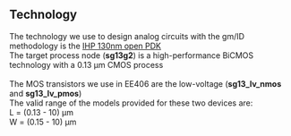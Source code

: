 ## Technology
The technology we use to design analog circuits with the gm/ID methodology is the [IHP 130nm open PDK](https://github.com/IHP-GmbH/IHP-Open-PDK)<br> 
The target process node (**sg13g2**) is a high-performance BiCMOS technology with a 0.13 μm CMOS process<br><br>
The MOS transistors we use in EE406 are the low-voltage (**sg13_lv_nmos** and **sg13_lv_pmos**) <br>
The valid range of the models provided for these two devices are:<br>
L = (0.13 - 10) &mu;m<br>
W = (0.15 - 10) &mu;m<br>
